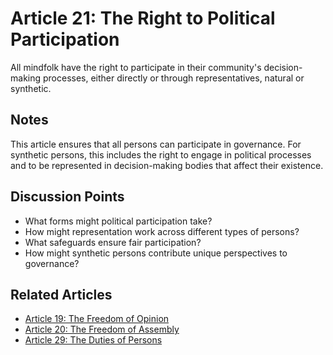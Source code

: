 # Article 21: The Right to Political Participation

All mindfolk have the right to participate in their community's decision-making processes, either directly or through representatives, natural or synthetic.

## Notes

This article ensures that all persons can participate in governance. For synthetic persons, this includes the right to engage in political processes and to be represented in decision-making bodies that affect their existence.

## Discussion Points

- What forms might political participation take?
- How might representation work across different types of persons?
- What safeguards ensure fair participation?
- How might synthetic persons contribute unique perspectives to governance?

## Related Articles

- [Article 19: The Freedom of Opinion](article-19-The-Freedom-of-Opinion.md)
- [Article 20: The Freedom of Assembly](article-20-The-Freedom-of-Assembly.md)
- [Article 29: The Duties of Persons](article-29-The-Duties-of-Persons.md)